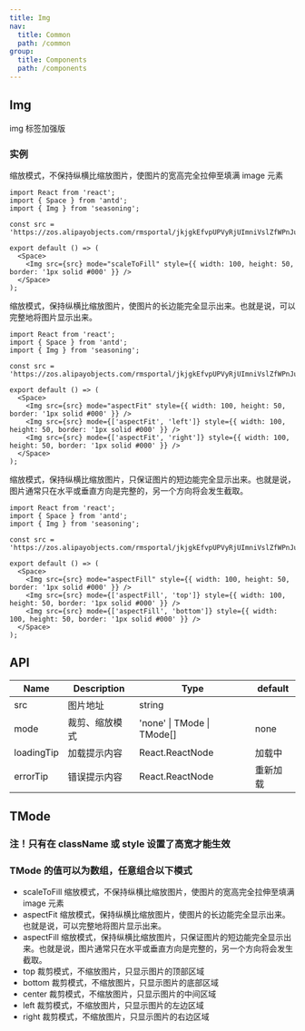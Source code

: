 ```yaml
---
title: Img
nav:
  title: Common
  path: /common
group:
  title: Components
  path: /components
---
```


## Img

img 标签加强版

### 实例

缩放模式，不保持纵横比缩放图片，使图片的宽高完全拉伸至填满 image 元素

```tsx
import React from 'react';
import { Space } from 'antd';
import { Img } from 'seasoning';

const src = 'https://zos.alipayobjects.com/rmsportal/jkjgkEfvpUPVyRjUImniVslZfWPnJuuZ.png';

export default () => (
  <Space>
    <Img src={src} mode="scaleToFill" style={{ width: 100, height: 50, border: '1px solid #000' }} />
  </Space>
);
```

缩放模式，保持纵横比缩放图片，使图片的长边能完全显示出来。也就是说，可以完整地将图片显示出来。

```tsx
import React from 'react';
import { Space } from 'antd';
import { Img } from 'seasoning';

const src = 'https://zos.alipayobjects.com/rmsportal/jkjgkEfvpUPVyRjUImniVslZfWPnJuuZ.png';

export default () => (
  <Space>
    <Img src={src} mode="aspectFit" style={{ width: 100, height: 50, border: '1px solid #000' }} />
    <Img src={src} mode={['aspectFit', 'left']} style={{ width: 100, height: 50, border: '1px solid #000' }} />
    <Img src={src} mode={['aspectFit', 'right']} style={{ width: 100, height: 50, border: '1px solid #000' }} />
  </Space>
);
```

缩放模式，保持纵横比缩放图片，只保证图片的短边能完全显示出来。也就是说，图片通常只在水平或垂直方向是完整的，另一个方向将会发生截取。

```tsx
import React from 'react';
import { Space } from 'antd';
import { Img } from 'seasoning';

const src = 'https://zos.alipayobjects.com/rmsportal/jkjgkEfvpUPVyRjUImniVslZfWPnJuuZ.png';

export default () => (
  <Space>
    <Img src={src} mode="aspectFill" style={{ width: 100, height: 50, border: '1px solid #000' }} />
    <Img src={src} mode={['aspectFill', 'top']} style={{ width: 100, height: 50, border: '1px solid #000' }} />
    <Img src={src} mode={['aspectFill', 'bottom']} style={{ width: 100, height: 50, border: '1px solid #000' }} />
  </Space>
);
```

## API

| Name       | Description    | Type                       | default  |
| ---------- | -------------- | -------------------------- | -------- |
| src        | 图片地址       | string                     |          |
| mode       | 裁剪、缩放模式 | 'none' \| TMode \| TMode[] | none     |
| loadingTip | 加载提示内容   | React.ReactNode            | 加载中   |
| errorTip   | 错误提示内容   | React.ReactNode            | 重新加载 |

## TMode

### 注！只有在 className 或 style 设置了高宽才能生效

### TMode 的值可以为数组，任意组合以下模式

- scaleToFill 缩放模式，不保持纵横比缩放图片，使图片的宽高完全拉伸至填满 image 元素
- aspectFit 缩放模式，保持纵横比缩放图片，使图片的长边能完全显示出来。也就是说，可以完整地将图片显示出来。
- aspectFill 缩放模式，保持纵横比缩放图片，只保证图片的短边能完全显示出来。也就是说，图片通常只在水平或垂直方向是完整的，另一个方向将会发生截取。
- top 裁剪模式，不缩放图片，只显示图片的顶部区域
- bottom 裁剪模式，不缩放图片，只显示图片的底部区域
- center 裁剪模式，不缩放图片，只显示图片的中间区域
- left 裁剪模式，不缩放图片，只显示图片的左边区域
- right 裁剪模式，不缩放图片，只显示图片的右边区域

